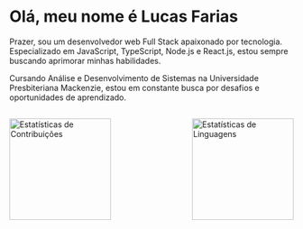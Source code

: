 # Olá, meu nome é Lucas Farias

Prazer, sou um desenvolvedor web Full Stack apaixonado por tecnologia. Especializado em JavaScript, TypeScript, Node.js e React.js, estou sempre buscando aprimorar minhas habilidades.

Cursando Análise e Desenvolvimento de Sistemas na Universidade Presbiteriana Mackenzie, estou em constante busca por desafios e oportunidades de aprendizado.

##


<div style="display: flex; justify-content: space-between;">
    <img src="https://github-readme-stats.vercel.app/api?username=LucasfNeves&theme=algolia&hide_border=false&include_all_commits=false&count_private=false" alt="Estatísticas de Contribuições" style="height:180px;max-height:100%;">
        <img src="https://github-readme-stats.vercel.app/api/top-langs?username=LucasfNeves&show_icons=true&theme=algolia&title_color=ffff&text_color=dedede&locale=en&layout=compact" alt="Estatísticas de Linguagens" style="height:180px;max-height:100%;">
</div>



